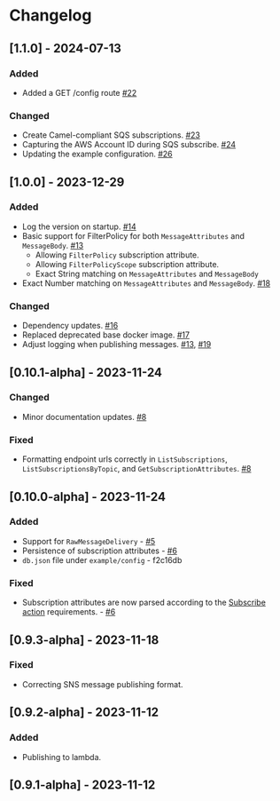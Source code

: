 # Changelog

## [1.1.0] - 2024-07-13
### Added
- Added a GET /config route [#22](https://github.com/jameskbride/local-sns/pull/22)

### Changed
- Create Camel-compliant SQS subscriptions. [#23](https://github.com/jameskbride/local-sns/pull/23)
- Capturing the AWS Account ID during SQS subscribe. [#24](https://github.com/jameskbride/local-sns/pull/24)
- Updating the example configuration. [#26](https://github.com/jameskbride/local-sns/pull/26)

## [1.0.0] - 2023-12-29
### Added
- Log the version on startup. [#14](https://github.com/jameskbride/local-sns/pull/14)
- Basic support for FilterPolicy for both `MessageAttributes` and `MessageBody`. [#13](https://github.com/jameskbride/local-sns/pull/13)
    - Allowing `FilterPolicy` subscription attribute.
    - Allowing `FilterPolicyScope` subscription attribute.
    - Exact String matching on `MessageAttributes` and `MessageBody`
- Exact Number matching on `MessageAttributes` and `MessageBody`. [#18](https://github.com/jameskbride/local-sns/pull/18)

### Changed
- Dependency updates. [#16](https://github.com/jameskbride/local-sns/pull/16)
- Replaced deprecated base docker image. [#17](https://github.com/jameskbride/local-sns/pull/17)
- Adjust logging when publishing messages. [#13](https://github.com/jameskbride/local-sns/pull/13), [#19](https://github.com/jameskbride/local-sns/pull/19)

## [0.10.1-alpha] - 2023-11-24

### Changed
- Minor documentation updates. [#8](https://github.com/jameskbride/local-sns/pull/8)

### Fixed
- Formatting endpoint urls correctly in `ListSubscriptions`, `ListSubscriptionsByTopic`, and `GetSubscriptionAttributes`. [#8](https://github.com/jameskbride/local-sns/pull/8)

## [0.10.0-alpha] - 2023-11-24

### Added
- Support for `RawMessageDelivery` - [#5](https://github.com/jameskbride/local-sns/pull/5)
- Persistence of subscription attributes - [#6](https://github.com/jameskbride/local-sns/pull/6)
- `db.json` file under `example/config` - f2c16db

### Fixed
- Subscription attributes are now parsed according to the [Subscribe action](https://docs.aws.amazon.com/sns/latest/api/API_Subscribe.html) requirements. - [#6](https://github.com/jameskbride/local-sns/pull/6)

## [0.9.3-alpha] - 2023-11-18
### Fixed
- Correcting SNS message publishing format.

## [0.9.2-alpha] - 2023-11-12
### Added
- Publishing to lambda.

## [0.9.1-alpha] - 2023-11-12